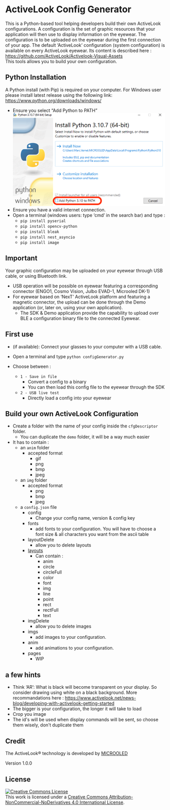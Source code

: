 # ActiveLook Config Generator

This is a Python-based tool helping developers build their own ActiveLook configurations. A configuration is the set of graphic resources that your application will then use to display information on the eyewear. The configuration is to be uploaded on the eyewear during the first connection of your app. The default ‘ActiveLook’ configuration (system configuration) is available on every ActiveLook eyewear. Its content is described here : <https://github.com/ActiveLook/Activelook-Visual-Assets>\
This tools allows you to build your own configuration.

## Python Installation

A Python install (with Pip) is required on your computer.
For Windows user please install latest release using the following link: <https://www.python.org/downloads/windows/>

* Ensure you select “Add Python to PATH”\
![Python install](/assets/python-install.png)
* Ensure you have a valid internet connection.
* Open a terminal (windows users: type ‘cmd’ in the search bar) and type :
  * `pip install pyserial`
  * `pip install opencv-python`
  * `pip install bleak`
  * `pip install nest_asyncio`
  * `pip install image`
## Important

Your graphic configuration may be uploaded on your eyewear through USB cable, or using Bluetooth link.

* USB operation will be possible on eyewear featuring a corresponding connector (ENGO1, Cosmo Vision, Julbo EVAD-1, Microoled DK-1)
* For eyewear based on ‘NexT’ ActiveLook platform and featuring a magnetic connector, the upload can be done through the Demo application (or, later on, using your own application).
  * The SDK & Demo application provide the capability to upload over BLE a configuration binary file to the connected Eyewear.

## First use

* (if available): Connect your glasses to your computer with a USB cable.
* Open a terminal and type `python configGenerator.py`

* Choose between :
  * `1 - Save in file`
    * Convert a config to a binary
    * You can then load this config file to the eyewear through the SDK
  * `2 - USB live test`
    * Directly load a config into your eyewear

## Build your own ActiveLook Configuration

* Create a folder with the name of your config inside the `cfgDescriptor` folder.
  * You can duplicate the `demo` folder, it will be a way much easier
* It has to contain :
  * an `anim` folder
    * accepted format
      * gif
      * png
      * bmp
      * jpeg
  * an `img` folder
    * accepted format
      * png
      * bmp
      * jpeg
  * a `config.json` file
    * config
      * Change your config name, version & config key
    * fonts
      * add fonts to your configuration. You will have to choose a font size & all characters you want from the ascii table
    * layoutDelete
      * allow you to delete layouts
    * [layouts](https://github.com/ActiveLook/Activelook-API-Documentation/blob/main/ActiveLook_API.md#layout)
      * Can contain :
        * anim
        * circle
        * circleFull
        * color
        * font
        * img
        * line
        * point
        * rect
        * rectFull
        * text
    * imgDelete
      * allow you to delete images
    * imgs
      * add images to your configuration.
    * anim
      * add animations to your configuration.
    * pages
      * WIP

## a few hints

* Think ‘AR’: What is black will become transparent on your display. So consider drawing using white on a black background. More recommandations here : https://www.activelook.net/news-blog/developing-with-activelook-getting-started 
* The bigger is your configuration, the longer it will take to load
* Crop you image
* The id's will be used when display commands will be sent, so choose them wisely, don't duplicate them

## Credit

The ActiveLook® technology is developed by [MICROOLED](http://www.microoled.net)  

Version 1.0.0  

## License

<a rel="license" href="http://creativecommons.org/licenses/by-nc-nd/4.0/"><img alt="Creative Commons License" style="border-width:0" src="https://i.creativecommons.org/l/by-nc-nd/4.0/88x31.png" /></a><br />This work is licensed under a <a rel="license" href="http://creativecommons.org/licenses/by-nc-nd/4.0/">Creative Commons Attribution-NonCommercial-NoDerivatives 4.0 International License</a>.
